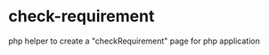 check-requirement
=================

php helper to create a "checkRequirement" page for php application
